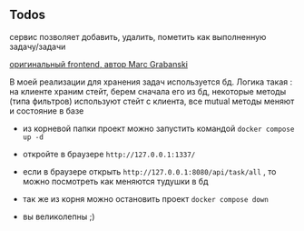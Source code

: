 ## Todos
сервис позволяет добавить, удалить, пометить как выполненную задачу/задачи

[оригинальный frontend, автор Marc Grabanski](https://github.com/1Marc/modern-todomvc-vanillajs)

В моей реализации для хранения задач используется бд. 
Логика такая : на клиенте храним стейт, берем сначала его из бд, 
некоторые методы (типа фильтров) используют стейт с клиента, все mutual методы меняют и состояние в базе

* из корневой папки проект можно запустить командой
`docker compose up -d`

* откройте в браузере  `http://127.0.0.1:1337/`
* если в браузере открыть `http://127.0.0.1:8080/api/task/all` , то можно посмотреть как меняются тудушки в бд
* так же из корня  можно остановить проект `docker compose down`
* вы великолепны  ;)